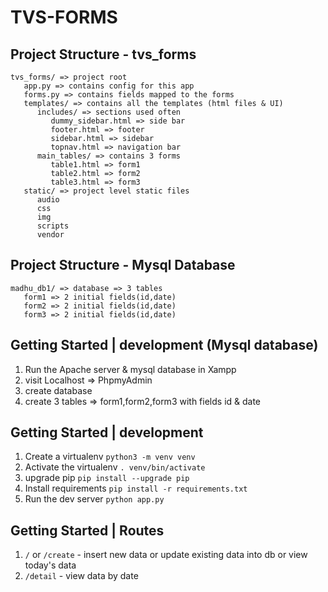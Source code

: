 # TVS-FORMS

## Project Structure - tvs_forms

```
tvs_forms/ => project root
   app.py => contains config for this app
   forms.py => contains fields mapped to the forms
   templates/ => contains all the templates (html files & UI)
      includes/ => sections used often
         dummy_sidebar.html => side bar
         footer.html => footer
         sidebar.html => sidebar
         topnav.html => navigation bar
      main_tables/ => contains 3 forms
         table1.html => form1
         table2.html => form2
         table3.html => form3
   static/ => project level static files
      audio
      css
      img
      scripts
      vendor
```

## Project Structure - Mysql Database

```
madhu_db1/ => database => 3 tables
   form1 => 2 initial fields(id,date)
   form2 => 2 initial fields(id,date)
   form3 => 2 initial fields(id,date)
```

## Getting Started | development (Mysql database)

1. Run the Apache server & mysql database in Xampp
2. visit Localhost => PhpmyAdmin
3. create database
4. create 3 tables => form1,form2,form3 with fields id & date

## Getting Started | development

1. Create a virtualenv `python3 -m venv venv`
2. Activate the virtualenv `. venv/bin/activate`
3. upgrade pip `pip install --upgrade pip`
4. Install requirements `pip install -r requirements.txt`
5. Run the dev server `python app.py`

## Getting Started | Routes

1. `/` or `/create` - insert new data or update existing data into db or view today's data
2. `/detail` - view data by date
